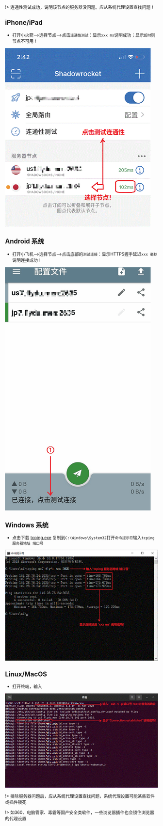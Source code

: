 
!> 连通性测试成功，说明该节点的服务器没问题。应从系统代理设置查找问题！

## iPhone/iPad

* 打开小火箭-->选择节点-->点击`连通性测试`：显示`xxx ms`说明成功；显示`超时`则节点不可用！

![test](media/apple/test.gif ':size=480')

## Android 系统

* 打开小飞机-->选择节点-->点击底部的`测试连接`：显示HTTPS握手延迟`xxx 毫秒`说明连接成功！

![test](media/android/test.gif ':size=480')

## Windows 系统

* 点击下载 [tcping.exe](https://download.elifulkerson.com//files/tcping/0.39/tcping.exe) 复制到`C:\Windows\System32`打开`命令提示符`输入`tcping 服务器地址 端口号`

![test](media/win/test.gif ':size=640')

## Linux/MacOS 

* 打开终端，输入
 
![test](media/linux/test.gif ':size=640')

!> 排除服务器问题后，应从系统代理设置查找问题，系统代理设置可能某些软件或插件锁死

!> 如360、电脑管家、毒霸等国产安全类软件，一些浏览器插件也会锁住浏览器的代理设置

